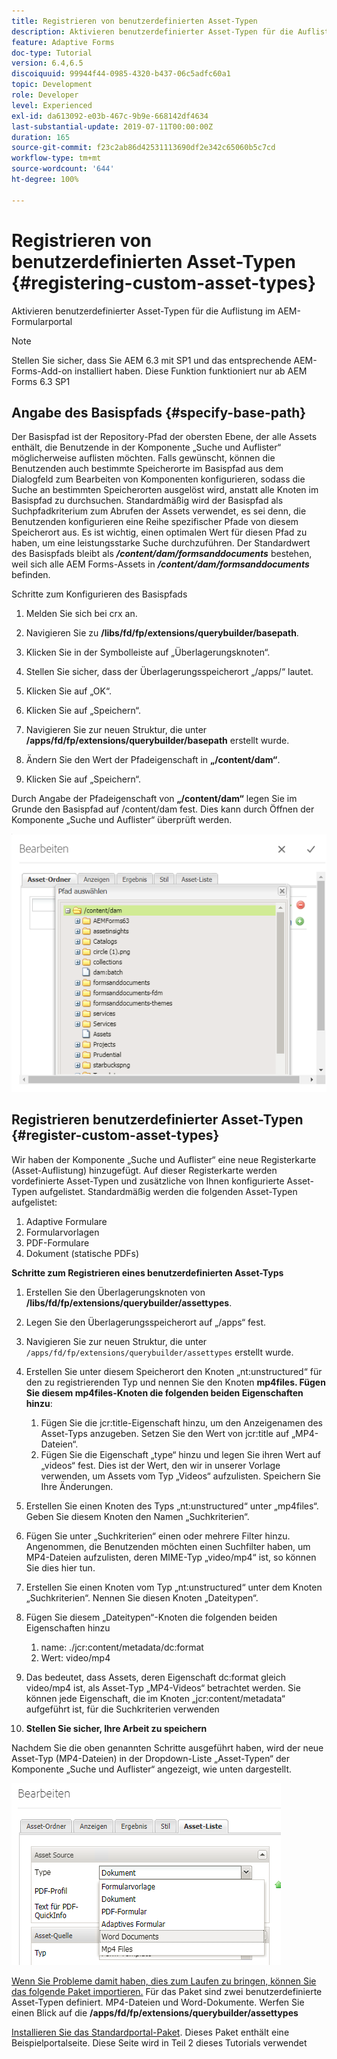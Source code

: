 ```yaml
---
title: Registrieren von benutzerdefinierten Asset-Typen
description: Aktivieren benutzerdefinierter Asset-Typen für die Auflistung im AEM-Formularportal
feature: Adaptive Forms
doc-type: Tutorial
version: 6.4,6.5
discoiquuid: 99944f44-0985-4320-b437-06c5adfc60a1
topic: Development
role: Developer
level: Experienced
exl-id: da613092-e03b-467c-9b9e-668142df4634
last-substantial-update: 2019-07-11T00:00:00Z
duration: 165
source-git-commit: f23c2ab86d42531113690df2e342c65060b5c7cd
workflow-type: tm+mt
source-wordcount: '644'
ht-degree: 100%

---
```


# Registrieren von benutzerdefinierten Asset-Typen {#registering-custom-asset-types}

Aktivieren benutzerdefinierter Asset-Typen für die Auflistung im AEM-Formularportal

>[!NOTE]
>
>Stellen Sie sicher, dass Sie AEM 6.3 mit SP1 und das entsprechende AEM-Forms-Add-on installiert haben. Diese Funktion funktioniert nur ab AEM Forms 6.3 SP1

## Angabe des Basispfads {#specify-base-path}

Der Basispfad ist der Repository-Pfad der obersten Ebene, der alle Assets enthält, die Benutzende in der Komponente „Suche und Auflister“ möglicherweise auflisten möchten. Falls gewünscht, können die Benutzenden auch bestimmte Speicherorte im Basispfad aus dem Dialogfeld zum Bearbeiten von Komponenten konfigurieren, sodass die Suche an bestimmten Speicherorten ausgelöst wird, anstatt alle Knoten im Basispfad zu durchsuchen. Standardmäßig wird der Basispfad als Suchpfadkriterium zum Abrufen der Assets verwendet, es sei denn, die Benutzenden konfigurieren eine Reihe spezifischer Pfade von diesem Speicherort aus. Es ist wichtig, einen optimalen Wert für diesen Pfad zu haben, um eine leistungsstarke Suche durchzuführen. Der Standardwert des Basispfads bleibt als **_/content/dam/formsanddocuments_** bestehen, weil sich alle AEM Forms-Assets in **_/content/dam/formsanddocuments_** befinden.

Schritte zum Konfigurieren des Basispfads

1. Melden Sie sich bei crx an.
1. Navigieren Sie zu **/libs/fd/fp/extensions/querybuilder/basepath**.

1. Klicken Sie in der Symbolleiste auf „Überlagerungsknoten“.
1. Stellen Sie sicher, dass der Überlagerungsspeicherort „/apps/“ lautet.
1. Klicken Sie auf „OK“.
1. Klicken Sie auf „Speichern“.
1. Navigieren Sie zur neuen Struktur, die unter **/apps/fd/fp/extensions/querybuilder/basepath** erstellt wurde.

1. Ändern Sie den Wert der Pfadeigenschaft in **„/content/dam“**.
1. Klicken Sie auf „Speichern“.

Durch Angabe der Pfadeigenschaft von **„/content/dam“** legen Sie im Grunde den Basispfad auf /content/dam fest. Dies kann durch Öffnen der Komponente „Suche und Auflister“ überprüft werden.

![Basispfad](assets/basepath.png)

## Registrieren benutzerdefinierter Asset-Typen {#register-custom-asset-types}

Wir haben der Komponente „Suche und Auflister“ eine neue Registerkarte (Asset-Auflistung) hinzugefügt. Auf dieser Registerkarte werden vordefinierte Asset-Typen und zusätzliche von Ihnen konfigurierte Asset-Typen aufgelistet. Standardmäßig werden die folgenden Asset-Typen aufgelistet:

1. Adaptive Formulare
1. Formularvorlagen
1. PDF-Formulare
1. Dokument (statische PDFs)

**Schritte zum Registrieren eines benutzerdefinierten Asset-Typs**

1. Erstellen Sie den Überlagerungsknoten von **/libs/fd/fp/extensions/querybuilder/assettypes**.

1. Legen Sie den Überlagerungsspeicherort auf „/apps“ fest.
1. Navigieren Sie zur neuen Struktur, die unter `/apps/fd/fp/extensions/querybuilder/assettypes` erstellt wurde.

1. Erstellen Sie unter diesem Speicherort den Knoten „nt:unstructured“ für den zu registrierenden Typ und nennen Sie den Knoten **mp4files. Fügen Sie diesem mp4files-Knoten die folgenden beiden Eigenschaften hinzu**:

   1. Fügen Sie die jcr:title-Eigenschaft hinzu, um den Anzeigenamen des Asset-Typs anzugeben. Setzen Sie den Wert von jcr:title auf „MP4-Dateien“.
   1. Fügen Sie die Eigenschaft „type“ hinzu und legen Sie ihren Wert auf „videos“ fest. Dies ist der Wert, den wir in unserer Vorlage verwenden, um Assets vom Typ „Videos“ aufzulisten. Speichern Sie Ihre Änderungen.

1. Erstellen Sie einen Knoten des Typs „nt:unstructured“ unter „mp4files“. Geben Sie diesem Knoten den Namen „Suchkriterien“.
1. Fügen Sie unter „Suchkriterien“ einen oder mehrere Filter hinzu. Angenommen, die Benutzenden möchten einen Suchfilter haben, um MP4-Dateien aufzulisten, deren MIME-Typ „video/mp4“ ist, so können Sie dies hier tun.
1. Erstellen Sie einen Knoten vom Typ „nt:unstructured“ unter dem Knoten „Suchkriterien“. Nennen Sie diesen Knoten „Dateitypen“.
1. Fügen Sie diesem „Dateitypen“-Knoten die folgenden beiden Eigenschaften hinzu

   1. name: ./jcr:content/metadata/dc:format
   1. Wert: video/mp4

1. Das bedeutet, dass Assets, deren Eigenschaft dc:format gleich video/mp4 ist, als Asset-Typ „MP4-Videos“ betrachtet werden. Sie können jede Eigenschaft, die im Knoten „jcr:content/metadata“ aufgeführt ist, für die Suchkriterien verwenden

1. **Stellen Sie sicher, Ihre Arbeit zu speichern**

Nachdem Sie die oben genannten Schritte ausgeführt haben, wird der neue Asset-Typ (MP4-Dateien) in der Dropdown-Liste „Asset-Typen“ der Komponente „Suche und Auflister“ angezeigt, wie unten dargestellt.

![mp4files](assets/mp4files.png)

[Wenn Sie Probleme damit haben, dies zum Laufen zu bringen, können Sie das folgende Paket importieren.](assets/assettypeskt1.zip) Für das Paket sind zwei benutzerdefinierte Asset-Typen definiert. MP4-Dateien und Word-Dokumente. Werfen Sie einen Blick auf die **/apps/fd/fp/extensions/querybuilder/assettypes**

[Installieren Sie das Standardportal-Paket](assets/customportalpage.zip). Dieses Paket enthält eine Beispielportalseite. Diese Seite wird in Teil 2 dieses Tutorials verwendet
